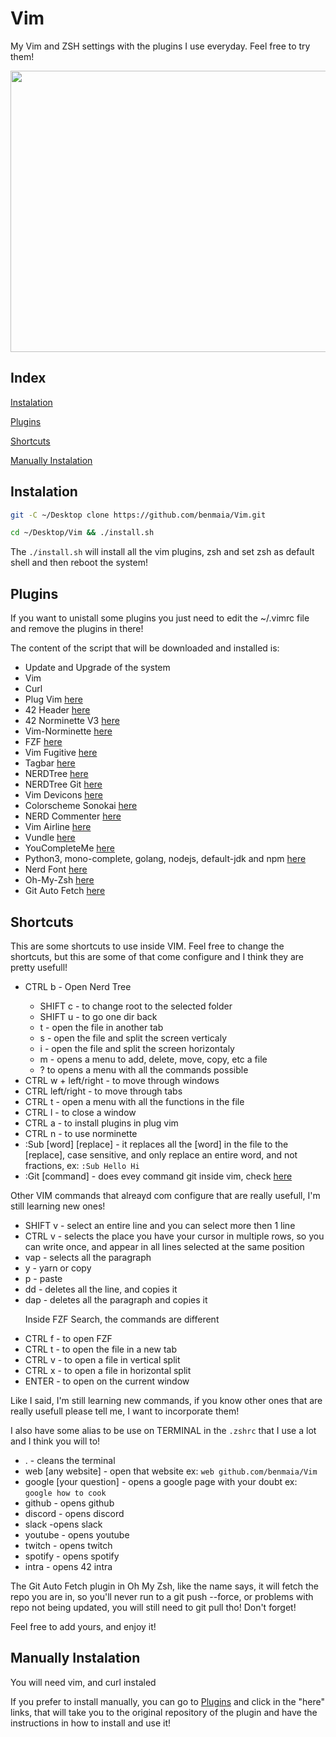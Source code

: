 # Vim
<p>My Vim and ZSH settings with the plugins I use everyday. Feel free to try them!<p>
  
<img src="https://cdn.discordapp.com/attachments/461563270411714561/972534481128939591/ezgif-4-3d379d3cf7.gif" width="1000" height="450">
  
<h2> Index </h2>
<p><a href="#Instalation">
  Instalation
</a></p>
<p><a href="#Plugins">
  Plugins
</a></p>
<p><a href="#Sc">
  Shortcuts
</a></p>
<p><a href="#Man">
  Manually Instalation
</a></p>

<h2 id="Instalation">Instalation</h2>

```bash
git -C ~/Desktop clone https://github.com/benmaia/Vim.git
```

```bash
cd ~/Desktop/Vim && ./install.sh
```

<p> The <code>./install.sh</code> will install all the vim plugins, zsh and set zsh as default shell and then reboot the system!</p>

<h2 id="Plugins">Plugins</h2>
<p> If you want to unistall some plugins you just need to edit the ~/.vimrc file and remove the plugins in there!</p>
<p> The content of the script that will be downloaded and installed is: </p>
<ul>
  <li>Update and Upgrade of the system</li>
  <li>Vim</li>
  <li>Curl </li>
  <li>Plug Vim <a href="https://github.com/junegunn/vim-plug" target="_blank">here</a></li>
  <li>42 Header <a href="https://github.com/42Paris/42header" target="_blank">here</a></li>
  <li>42 Norminette V3 <a href="https://github.com/42School/norminette" target="_blank">here</a></li>
  <li>Vim-Norminette <a href="https://github.com/alexandregv/norminette-vim" target="_blank">here</a></li>
  <li>FZF <a href="https://github.com/junegunn/fzf.vim" target="_blank">here</a></li>
  <li>Vim Fugitive <a href="https://github.com/tpope/vim-fugitiveset" target="_blank">here</a></li>
  <li>Tagbar <a href="https://github.com/preservim/tagbar" target="_blank">here</a></li>
  <li>NERDTree <a href="https://github.com/preservim/nerdtree" target="_blank">here</a></li>
  <li>NERDTree Git <a href="https://github.com/Xuyuanp/nerdtree-git-plugin" target="_blank">here</a></li>
  <li>Vim Devicons <a href="https://github.com/ryanoasis/vim-devicons" target="_blank">here</a></li>
  <li>Colorscheme Sonokai <a href="https://github.com/sainnhe/sonokai" target="_blank">here</a></li>
  <li>NERD Commenter <a href="https://github.com/preservim/nerdcommenter" target="_blank">here</a></li>
  <li>Vim Airline <a href="https://github.com/vim-airline/vim-airline" target="_blank">here</a></li>
  <li>Vundle <a href="https://github.com/VundleVim/Vundle.vim" target="_blank">here</a></li>
  <li>YouCompleteMe <a href="https://github.com/ycm-core/YouCompleteMe" target="_blank">here</a></li>
  <li>Python3, mono-complete, golang, nodejs, default-jdk and npm <a href="https://github.com/ycm-core/YouCompleteMe#linux-64-bit" target="_blank">here</a></li></li>
  <li>Nerd Font <a href="https://github.com/ryanoasis/nerd-fonts" target="_blank">here</a></li>
  <li>Oh-My-Zsh <a href="https://ohmyz.sh/" target="_blank">here</a></li>
  <li>Git Auto Fetch <a href="https://github.com/ohmyzsh/ohmyzsh/tree/master/plugins/git-auto-fetch" target="_blank">here</a></li>
</ul>

<h2 id="Sc">Shortcuts</h2>
<p> This are some shortcuts to use inside VIM. Feel free to change the shortcuts, but this are some of that come configure and I think they are pretty usefull!</p>
<ul>
  <li> CTRL b - Open Nerd Tree </li>
  <ul>
    <li> SHIFT c - to change root to the selected folder </li>
    <li> SHIFT u - to go one dir back </li>
    <li> t - open the file in another tab</li>
    <li> s - open the file and split the screen verticaly</li>
    <li> i - open the file and split the screen horizontaly</li>
    <li> m - opens a menu to add, delete, move, copy, etc a file</li>
    <li> ? to opens a menu with all the commands possible </li>
  </ul>
  <li> CTRL w + left/right - to move through windows</li>
  <li> CTRL left/right - to move through tabs</li>
  <li> CTRL t - open a menu with all the functions in the file</li>
  <li> CTRL l - to close a window</li>
  <li> CTRL a - to install plugins in plug vim</li>
  <li> CTRL n - to use norminette</li>
  <li> :Sub [word] [replace] - it replaces all the [word] in the file to the [replace], case sensitive, and only replace an entire word, and not fractions, ex: <code>:Sub Hello Hi</code></li>
  <li> :Git [command] - does evey command git inside vim, check <a href="https://github.com/tpope/vim-fugitiveset" target="_blank">here</a></li>
</ul>
<p> Other VIM commands that alreayd com configure that are really usefull, I'm still learning new ones!</p>
<ul>
  <li> SHIFT v - select an entire line and you can select more then 1 line</li>
  <li> CTRL v - selects the place you have your cursor in multiple rows, so you can write once, and appear in all lines selected at the same position </li>
  <li> vap - selects all the paragraph</li>
  <li> y - yarn or copy </li>
  <li> p - paste </li>
  <li> dd - deletes all the line, and copies it </li>
  <li> dap - deletes all the paragraph and copies it </li>
</ul>
<ul>
<p> Inside FZF Search, the commands are different </p>
  <li> CTRL f - to open FZF </li>
  <li> CTRL t - to open the file in a new tab</li>
  <li> CTRL v - to open a file in vertical split</li>
  <li> CTRL x - to open a file in horizontal split</li>
  <li> ENTER - to open on the current window </li>
</ul>
<p> Like I said, I'm still learning new commands, if you know other ones that are really usefull please tell me, I want to incorporate them!</p>
<p> I also have some alias to be use on TERMINAL in the <code>.zshrc</code> that I use a lot and I think you will to!</p>
<ul>
  <li> . - cleans the terminal </li>
  <li> web [any website] - open that website ex: <code>web github.com/benmaia/Vim</code> </li>
  <li> google [your question] - opens a google page with your doubt ex: <code>google how to cook </code> </li>
  <li> github - opens github </li>
  <li> discord - opens discord </li>
  <li> slack -opens slack </li>
  <li> youtube - opens youtube </li>
  <li> twitch - opens twitch </li>
  <li> spotify - opens spotify </li>
  <li> intra - opens 42 intra </li>
</ul>
<p> The Git Auto Fetch plugin in Oh My Zsh, like the name says, it will fetch the repo you are in, so you'll never run to a git push --force, or problems with repo not being updated, you will still need to git pull tho! Don't forget! </p>
<p> Feel free to add yours, and enjoy it!</p>

<h2 id="Man">Manually Instalation</h2>

<p> You will need vim, and curl instaled</p>

<p> If you prefer to install manually, you can go to <a href="https://github.com/benmaia/Vim#Plugins">Plugins</a> and click in the "here" links, that will take you to the original repository of the plugin and have the instructions in how to install and use it!</p>
